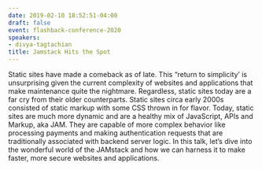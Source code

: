 ```yaml
---
date: 2019-02-10 18:52:51-04:00
draft: false
event: flashback-conference-2020
speakers:
- divya-tagtachian
title: Jamstack Hits the Spot
---
```



Static sites have made a comeback as of late. This “return to simplicity’ is unsurprising given the current complexity of websites and applications that make maintenance quite the nightmare. Regardless, static sites today are a far cry from their older counterparts. Static sites circa early 2000s consisted of static markup with some CSS thrown in for flavor. Today, static sites are much more dynamic and are a healthy mix of JavaScript, APIs and Markup, aka JAM. They are capable of more complex behavior like processing payments and making authentication requests that are traditionally associated with backend server logic. In this talk, let’s dive into the wonderful world of the JAMstack and how we can harness it to make faster, more secure websites and applications.
